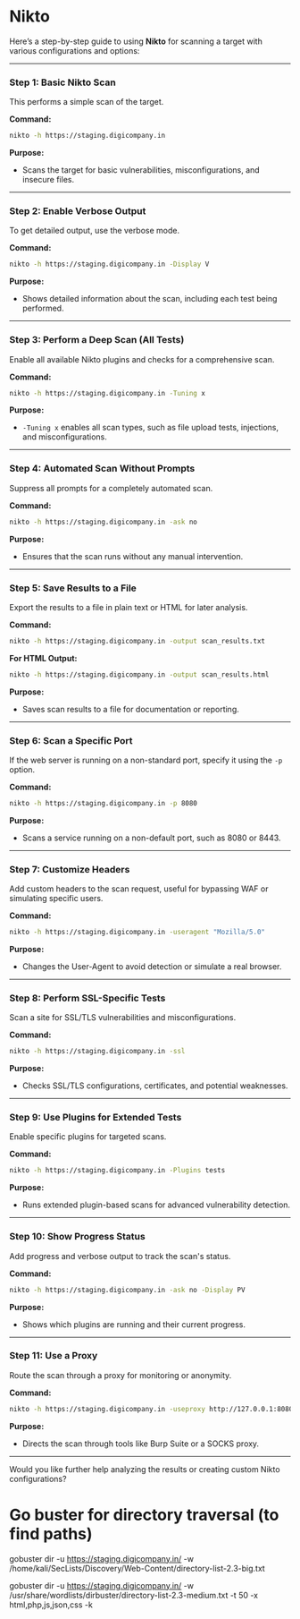 

# Nikto
Here’s a step-by-step guide to using **Nikto** for scanning a target with various configurations and options:

---

### **Step 1: Basic Nikto Scan**

This performs a simple scan of the target.

**Command:**

```bash
nikto -h https://staging.digicompany.in
```

**Purpose:**

- Scans the target for basic vulnerabilities, misconfigurations, and insecure files.

---

### **Step 2: Enable Verbose Output**

To get detailed output, use the verbose mode.

**Command:**

```bash
nikto -h https://staging.digicompany.in -Display V
```

**Purpose:**

- Shows detailed information about the scan, including each test being performed.

---

### **Step 3: Perform a Deep Scan (All Tests)**

Enable all available Nikto plugins and checks for a comprehensive scan.

**Command:**

```bash
nikto -h https://staging.digicompany.in -Tuning x
```

**Purpose:**

- `-Tuning x` enables all scan types, such as file upload tests, injections, and misconfigurations.

---

### **Step 4: Automated Scan Without Prompts**

Suppress all prompts for a completely automated scan.

**Command:**

```bash
nikto -h https://staging.digicompany.in -ask no
```

**Purpose:**

- Ensures that the scan runs without any manual intervention.

---

### **Step 5: Save Results to a File**

Export the results to a file in plain text or HTML for later analysis.

**Command:**

```bash
nikto -h https://staging.digicompany.in -output scan_results.txt
```

**For HTML Output:**

```bash
nikto -h https://staging.digicompany.in -output scan_results.html
```

**Purpose:**

- Saves scan results to a file for documentation or reporting.

---

### **Step 6: Scan a Specific Port**

If the web server is running on a non-standard port, specify it using the `-p` option.

**Command:**

```bash
nikto -h https://staging.digicompany.in -p 8080
```

**Purpose:**

- Scans a service running on a non-default port, such as 8080 or 8443.

---

### **Step 7: Customize Headers**

Add custom headers to the scan request, useful for bypassing WAF or simulating specific users.

**Command:**

```bash
nikto -h https://staging.digicompany.in -useragent "Mozilla/5.0"
```

**Purpose:**

- Changes the User-Agent to avoid detection or simulate a real browser.

---

### **Step 8: Perform SSL-Specific Tests**

Scan a site for SSL/TLS vulnerabilities and misconfigurations.

**Command:**

```bash
nikto -h https://staging.digicompany.in -ssl
```

**Purpose:**

- Checks SSL/TLS configurations, certificates, and potential weaknesses.

---

### **Step 9: Use Plugins for Extended Tests**

Enable specific plugins for targeted scans.

**Command:**

```bash
nikto -h https://staging.digicompany.in -Plugins tests
```

**Purpose:**

- Runs extended plugin-based scans for advanced vulnerability detection.

---

### **Step 10: Show Progress Status**

Add progress and verbose output to track the scan's status.

**Command:**

```bash
nikto -h https://staging.digicompany.in -ask no -Display PV
```

**Purpose:**

- Shows which plugins are running and their current progress.

---

### **Step 11: Use a Proxy**

Route the scan through a proxy for monitoring or anonymity.

**Command:**

```bash
nikto -h https://staging.digicompany.in -useproxy http://127.0.0.1:8080
```

**Purpose:**

- Directs the scan through tools like Burp Suite or a SOCKS proxy.

---

Would you like further help analyzing the results or creating custom Nikto configurations?











# Go buster for directory traversal (to find paths)

gobuster dir -u https://staging.digicompany.in/ -w /home/kali/SecLists/Discovery/Web-Content/directory-list-2.3-big.txt

gobuster dir -u https://staging.digicompany.in/ -w /usr/share/wordlists/dirbuster/directory-list-2.3-medium.txt -t 50 -x html,php,js,json,css -k
